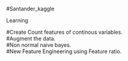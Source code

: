 #Santander_kaggle  

Learning  

#Create Count features of continous variables.  
#Augment the data.  
#Non normal naive bayes.  
#New Feature Engineering using Feature ratio.  
